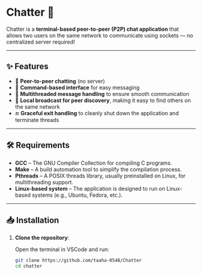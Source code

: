 # Chatter 💬

Chatter is a **terminal-based peer-to-peer (P2P) chat application** that allows two users on the same network to communicate using sockets — no centralized server required!

---

## ✨ Features

- 🔄 **Peer-to-peer chatting** (no server)
- 🔧 **Command-based interface** for easy messaging
- 🧵 **Multithreaded message handling** to ensure smooth communication
- 📡 **Local broadcast for peer discovery**, making it easy to find others on the same network
- 🔚 **Graceful exit handling** to cleanly shut down the application and terminate threads

---

## 🛠 Requirements

- **GCC** – The GNU Compiler Collection for compiling C programs.
- **Make** – A build automation tool to simplify the compilation process.
- **Pthreads** – A POSIX threads library, usually preinstalled on Linux, for multithreading support.
- **Linux-based system** – The application is designed to run on Linux-based systems (e.g., Ubuntu, Fedora, etc.).

---

## 📥 Installation

1. **Clone the repository**:

   Open the terminal in VSCode and run:

   ```bash
   git clone https://github.com/taaha-0548/Chatter
   cd chatter
